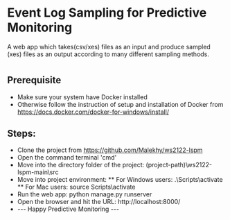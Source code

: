 # Event Log Sampling for Predictive Monitoring
A web app which takes(csv/xes) files as an input and produce sampled (xes) files as an output according to many different sampling methods.


#

## Prerequisite
* Make sure your system have Docker installed 
* Otherwise follow the instruction of setup and installation of Docker from https://docs.docker.com/docker-for-windows/install/

## Steps:
* Clone the project from https://github.com/Malekhy/ws2122-lspm
* Open the command terminal 'cmd'
* Move into the directory folder of the project: (project-path)\ws2122-lspm-main\src
* Move into project environment: 
** For Windows users: .\Scripts\activate
** For Mac users: source Scripts\activate
* Run the web app: python manage.py runserver
* Open the browser and hit the URL: http://localhost:8000/
* --- Happy Predictive Monitoring ---

